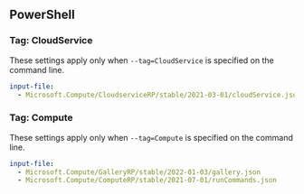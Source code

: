 ## PowerShell

### Tag: CloudService

These settings apply only when `--tag=CloudService` is specified on the command line.

```yaml $(tag) == 'CloudService'
input-file:
  - Microsoft.Compute/CloudserviceRP/stable/2021-03-01/cloudService.json
```
### Tag: Compute

These settings apply only when `--tag=Compute` is specified on the command line.

```yaml $(tag) == 'Compute'
input-file:
  - Microsoft.Compute/GalleryRP/stable/2022-01-03/gallery.json
  - Microsoft.Compute/ComputeRP/stable/2021-07-01/runCommands.json
```